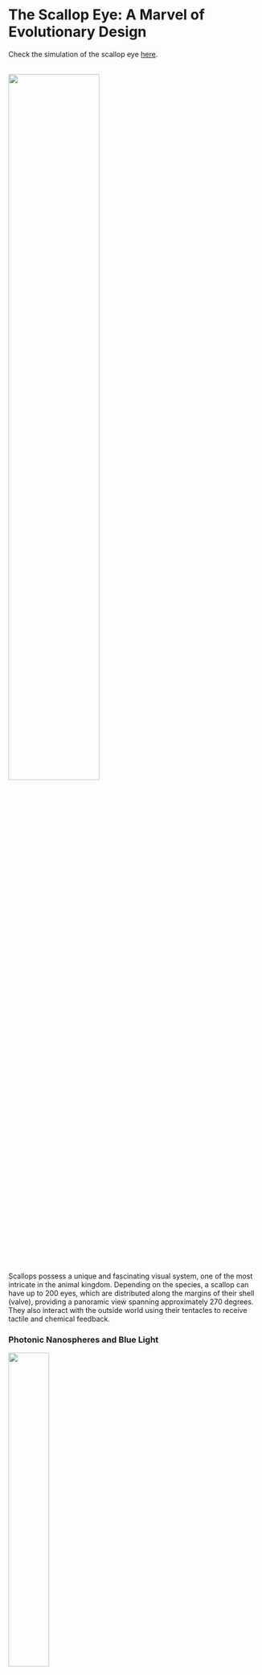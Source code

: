 # The Scallop Eye: A Marvel of Evolutionary Design
Check the simulation of the scallop eye [here](https://davidk.tech/scallops).
</br>
</br>

<img src="https://raw.githubusercontent.com/KhachDavid/static/refs/heads/main/scallops/sclp.gif" height="60%" width="60%">
<p style="
    font-size: 0.8em;
    font-style: italic;
    color: #777;
">
</p>
</br>

Scallops possess a unique and fascinating visual system, one of the most intricate in the animal kingdom. Depending on the species, a scallop can have up to 200 eyes, which are distributed along the margins of their shell (valve), providing a panoramic view spanning approximately 270 degrees. They also interact with the outside world using their tentacles to receive tactile and chemical feedback.

### Photonic Nanospheres and Blue Light

<img src="https://raw.githubusercontent.com/KhachDavid/static/refs/heads/main/scallops/bay_vs_sea_scallop.png" height="40%" width="40%">
<p style="
    font-size: 0.8em;
    font-style: italic;
    color: #777;
">
Image (a) by David Liittschwager and Image (b) by Sönke Johnsen
</p>
</br>

One fascinating feature of scallop eyes is the presence of photonic nanospheres within the epithelial cells that cover the eye [1]. These photonic nanospheres help enhance the eye's ability to capture and reflect light. This is especially advantageous for species like the Bay Scallop (Argopecten irradians), which live in shallow waters where blue light predominates. In contrast, Sea Scallops, which reside deeper in the ocean, do not have the same blue-reflecting guanine lens, as their environment doesn't require it.

### The Eyes: Structure and Function

<img src="https://raw.githubusercontent.com/KhachDavid/static/refs/heads/main/scallops/eye_diagram.png" height="40%" width="40%">
<p style="
    font-size: 0.8em;
    font-style: italic;
    color: #777;
">
Palmer 2017. The image-forming mirror in the eye of the scallop.
</p>
</br>

This fluorescence microscopy image showcases the remarkable anatomy of a scallop's eye, with cell nuclei stained with DAPI for clarity [2]. The cross-section reveals the distinct structures that contribute to its unique optical system:
</br>
</br>

**The Cornea (i):**
At the outermost layer of the eye, the cornea is relatively unremarkable compared to the other structures. It acts as a protective barrier and allows light to enter the eye but does not play a significant role in focusing light.

</br>
</br>

**The Lens (ii):**
Positioned behind the cornea, the lens in a scallop eye is quite different from that of vertebrates. It is weakly refractive, more akin to a UV-blocking sunglass than the highly focusing lenses of human eyes. Instead of sharply bending light to focus it onto a single retina, it allows light to pass through in a broad manner, accommodating the unique optical design of the scallop eye.

</br>
</br>

**The Distal Retina (iii):**
Located closer to the light source, the distal retina is used for detecting fine details and high-acuity vision. It contains photoreceptors that are sensitive to specific wavelengths of light, allowing the scallop to perceive its environment with precision. The distal retina is also involved in color vision, helping the scallop distinguish between different objects and stimuli.

</br>
</br>

**The Proximal Retina (iv):**
Deeper within the eye, the proximal retina is specialized to detect peripheral motion and changes in light intensity. It is more sensitive to low-frequency stimuli, making it ideal for detecting movement across a wide field of view. The proximal retina complements the distal retina, providing the scallop with a comprehensive visual system that can detect both broad movements and fine details.

</br>
</br>

**The Mirror (v):**
At the back of the scallop's eye, the mirror is the defining feature of this optical system. Its structure is fascinating, comprising tessellated, segmented plates that resemble the design of high-precision telescopes. These plates are perfectly arranged to reflect light back onto the retinas. The red box in the image marks the center of the mirror, which reflects incoming light with high efficiency.

<img src="https://raw.githubusercontent.com/KhachDavid/static/refs/heads/main/scallops/crystal_layer.png" height="40%" width="40%">
<p style="
    font-size: 0.8em;
    font-style: italic;
    color: #777;
    padding-bottom: 10px;
">
Top view of a single crystal layer in the mirror of the scallop eye. Image by Palmer et al. (2017).

What makes this mirror truly special is its ability to selectively reflect blue-green light—wavelengths prevalent in the scallop's underwater habitat. This reflection not only aligns perfectly with the absorption maxima of the photoreceptors in both retinas but also optimizes the scallop's vision for its environment.

</br>

<img src="https://raw.githubusercontent.com/KhachDavid/static/refs/heads/main/scallops/segmented_mirrors.png" height="40%" width="40%">
<p style="
    font-size: 0.8em;
    font-style: italic;
    color: #777;
">
Source: Wikipedia.
</p>
</br>

On closer inspection, the tessellations of the mirror reveal a complex, highly ordered design. This segmented structure maximizes reflection and mimics the arrangement seen in advanced telescopic mirrors, a convergence of biological and engineering marvels.

### Reflectivity and Light Spectrum

<img src="https://raw.githubusercontent.com/KhachDavid/static/refs/heads/main/scallops/reflectivity_spectrum.png" height="40%" width="40%">
<p style="
    font-size: 0.8em;
    font-style: italic;
    color: #777;
">
Palmer 2017. The image-forming mirror in the eye of the scallop.
</p>
</br>

To measure the reflectivity of the mirror in the scallop's eye, Palmer (2017) conducted an experiment where simulated reflectivity spectra were overlaid with an irradiance spectrum. They measured that reflectivity of the scallop's eye mirror peaks around 500 nm, where blue-green light is abundant. This wavelength range coincides with the absorption maxima of the photoreceptors in the retina, further enhancing the scallop's ability to perceive light within its environment. They have found that the morphology of the crystals in the mirror is not random; it is highly controlled to maximize reflectivity while minimizing defects.

### Side Note: Is Kepler wrong?

<img src="https://raw.githubusercontent.com/KhachDavid/static/refs/heads/main/scallops/einstein_tile.png" height="40%" width="40%">
<p style="
    font-size: 0.8em;
    font-style: italic;
    color: #777;
">
Smith 2023. An aperiodic monotile.
</p>
</br>


When explaining the tiling of the mirror, Palmer (2017) cited Kepler's 1619 paper on tesselation. Kepler showed that hexagons, triangles, and squares are the only shapes that can completely tile a surface. Well, as of last year, this is not true. An amateur mathematician, David Smith, discovered a new shape that can tile a surface [3]. This shape is called the "Hat." It kind of looks like an untucked shirt. Unfortunately, this shape is not found in the scallop's eye, but how cool would that be? 

### Visual Sensitivity: The Retina’s Role

<img src="https://raw.githubusercontent.com/KhachDavid/static/refs/heads/main/scallops/zero_frequency_intensity.png" height="40%" width="40%">
<p style="
    font-size: 0.8em;
    font-style: italic;
    color: #777;
">
Palmer 2017. The image-forming mirror in the eye of the scallop.
</p>
</br>

The scallop’s eye has two retinas: the proximal and distal retinas. The proximal retina is more sensitive to light, making it ideal for detecting movement across a wide field. In contrast, the distal retina is specialized for high-acuity vision, allowing the scallop to focus on finer details.

### Checkerboard Stimuli and Retinal Response

<img src="https://raw.githubusercontent.com/KhachDavid/static/refs/heads/main/scallops/checkerboard.png" height="30%" width="30%">
<p style="
    font-size: 0.8em;
    font-style: italic;
    color: #777;
">
Palmer 2017. The image-forming mirror in the eye of the scallop.
</p>
</br>


Interestingly, the sensitivity of the retina varies across these two regions. The proximal retina exhibits higher sensitivity to low-frequency stimuli (broad movements), while the distal retina is more sensitive to high-frequency stimuli (fine details). This division of labor mirrors the way mammalian visual systems function, where the cone cells detects rapid changes, and the rod cells are specialized for low-light, wide-field vision.

I encourage you to confirm this visually. Make sure you see how within the inner purple circle, distal retina has less blue than the proximal retina. Therefore, the red dot is the best image formed on the distal retina and the yellow dot is the best image formed on the proximal retina. Cyan dot is just the center of the vision. The modulation transfer function below enumerates the contrast loss as the details get finer.

### Modulation Transfer Function

<img src="https://raw.githubusercontent.com/KhachDavid/static/refs/heads/main/scallops/modulation_transfer_function.png" height="40%" width="40%">
<p style="
    font-size: 0.8em;
    font-style: italic;
    color: #777;
">
Palmer 2017. The image-forming mirror in the eye of the scallop.
</p>
</br>

MTFs describe the contrast reduction as spatial frequency increases. Zero angular frequency here is just the absolute zero-frequency intensity that we looked at previously. Here we have the graph of the red dot, yellow dot, and the cyan dot. Yellow dot is in the peripheral region where the best image on the proximal retina is formed. You can see for the cyan dot the decline is much sharper in the proximal retina than in the distal. This is even more apparent for the red dot. In contrary, proximal retina has a much higher 50% cut off frequency than the distal retina.

### Behavioral Implications and Tentacle Use
<img src="https://raw.githubusercontent.com/KhachDavid/static/refs/heads/main/scallops/scallop_tentacles.png" height="30%" width="30%">
<p style="
    font-size: 0.8em;
    font-style: italic;
    color: #777;
">
Chappell 2021. Panoramic spatial vision in the bay scallop Argopecten irradians
</p>
</br>

Scallops are known for their ability to swim, a behavior that is closely tied to their vision system. When exposed to visual stimuli, such as striped images, scallops exhibit movement in their tentacles, indicating that they use vision to process and react to environmental changes [4]. The tentacles act as an extension of the visual system, providing the scallop with more information about its surroundings, especially for tasks like detecting movement or tracking objects. The tentacles are equipped with chemical information sensors and can detect between predators, such as sea stars, and non-predators, such as sea urchins.
</br>
</br>
<img src="https://raw.githubusercontent.com/KhachDavid/static/refs/heads/main/scallops/tentacle_extension_distribution.png" height="40%" width="40%">
<p style="
    font-size: 0.8em;
    font-style: italic;
    color: #777;
">
Chappell 2021. <b>c, d, e</b> show strong support of circular distribution
</p>
</br>

In the paper, <i>Panaromic spatial vision in the bay scallop</i>, Chappell showed that there is a strong statistical significance in the mean angle of the tentacle extensions when exposed stimuli in <i>anterior, ventral, and posterior</i>. This shows that scallops have $270°$ spatial vision.


### Intraocular Vision and Acuity

The scallop's intraocular vision, or the comparison between the photoreceptors in each eye, allows it to create a panoramic view of its surroundings. The entire system works together to identify potential threats, locate prey, or detect environmental changes. This is what the simulator is depicting. The eyes, however, are not the sole players in this process—scallops also rely on their tentacles for tactile and chemical feedback, integrating multiple forms of sensory input.

### Making Distributed Visual Systems: Traditional Machine Learning

<img src="https://raw.githubusercontent.com/KhachDavid/static/refs/heads/main/scallops/bg_subtraction.png" height="30%" width="30%">
<p style="
    font-size: 0.8em;
    font-style: italic;
    color: #777;
">
Yuan 2003. A distributed visual surveillance system. Detecting intruders in a scence. In this case cars and people.
</p>
</br>


Interestingly, the scallop's visual processing shares similarities with traditional machine learning approaches of object detection. For example, scallops may generate a hypothesis about the presence of a moving object based on visual input (background subtraction), which is similar to how computer vision systems described identify changes in a scene in a 2003 paper by Yuan called <i>A distributed visual surveillance system</i> [5]. 

Gabor filters are used to extract features from the image, which are then used to classify objects. The Gabor filter is a linear filter used for texture analysis, edge detection, and feature extraction. It is based on the Gabor function, which is defined as:
<div style="text-align: center; padding-top: 1rem; padding-bottom: 1rem; font-size: 20px;">

$g(x, y) = \frac{1}{2\pi\sigma^2}e^{-\frac{x^2 + y^2}{2\sigma^2}}e^{i2\pi jWx}$
</div>

Where $x$ and $y$ are the spatial coordinates, $\sigma$ is the standard deviation of the Gaussian function, $j$ is the imaginary unit, and $W$ is the frequency of the sinusoidal function. Gabor filters are essentially Gaussian filters modulated by a sinusoidal plane wave [6].

The scallop's brain then uses the features extracted from their tentacles to verify this hypothesis, akin to how a system might use feature classification, such as a Support Vector machine in Yuan's paper. With the recent advancements in deep learning, these traditional machine learning approaches are being replaced by more sophisticated neural networks that can learn complex patterns and features directly from the data. There is still some a niche for traditional ML methods in scenarios with sparse data, but deep learning methods are offering a much higher accuracy. In the next section, we will explore how deep learning can be applied to scallop-like visual systems.

### Deep Learning based approaches

<img src="https://raw.githubusercontent.com/KhachDavid/static/refs/heads/main/scallops/fusion_algorithm.png" height="40%" width="40%">
<p style="
    font-size: 0.8em;
    font-style: italic;
    color: #777;
">
Yousefi et al 2023. Tracking of moving human in different overlapping cameras using Kalman filter optimized
</p>
</br>

Deep learning has revolutionized the field of computer vision, enabling the development of sophisticated algorithms that can detect, track, and classify objects in real-time. For example, Yousefi et al. (2023) developed a system that can track moving humans across different overlapping cameras using a Kalman filter optimized with deep learning techniques [7]. This system leverages the power of neural networks to process large amounts of visual data and make accurate predictions about object movement and behavior.

An important answer that Yousefi answers is why not have all the cameras run their own object detection algorithm and then fuse the results? The answer is that the fusion algorithm is more efficient and accurate. The fusion algorithm can take into account the spatial and temporal relationships between the cameras, improving the overall tracking performance. This is similar to how the scallop's visual system integrates information from multiple eyes to create a comprehensive view of its environment.

The above diagram describes the algorithm proposed by Yousefi et al for tracking moving humans across different overlapping cameras. The first step is background subtraction, where the system identifies moving objects in the scene. Next, the system uses a Fuzzy-PI controller to predict the position of the object in the next frame. Finally, a Kalman filter optimized is used to extract the object's trajectory. Then a genetic algorithm is used to optimize the feature extraction process. This multi-step approach combines the power of deep learning with traditional machine learning techniques to create a robust and accurate tracking system. 

Below is an image showing the multi camera system detecting people in the same scene:

<img src="https://raw.githubusercontent.com/KhachDavid/static/refs/heads/main/scallops/multi_camera_fov.png" height="40%" width="40%">
<p style="
    font-size: 0.8em;
    font-style: italic;
    color: #777;
">
Yousefi et al 2023. Tracking of moving human in different overlapping cameras using Kalman filter optimized

The F1 score is a measure of a test's accuracy. It considers both the precision and the recall of the test to compute the score. The F1 score can be interpreted as a weighted average of the precision and recall, where an F1 score reaches its best value at 1 and worst at 0. The F1 score is calculated using the following formula:

<div style="text-align: center; padding-top: 1rem; padding-bottom: 1rem; font-size: 20px;">

$F1 = 2 * \frac{precision * recall}{precision + recall}$
</div>

This proposed algorithm achieved an F1 score of 0.9706 in hazy daytime vision, indicating high accuracy in tracking moving humans across different overlapping cameras. The system's ability to integrate information from multiple sources and optimize the tracking process demonstrates the power of multi-camera systems in object detection.

While the scallop's visual system is far more complex than the algorithms used in computer vision, the principles of integrating multiple sources of information to create a comprehensive view of the environment are shared between the two systems. By studying the scallop's eye and its unique optical design, we can gain insights into how to optimize computer vision systems for real-world applications.
</br>
</br>
<img src="https://raw.githubusercontent.com/KhachDavid/static/refs/heads/main/scallops/F_score_hazy.png" height="40%" width="40%">
<p style="
    font-size: 0.8em;
    font-style: italic;
    color: #777;
">
Yousefi et al 2023. Tracking of moving human in different overlapping cameras using Kalman filter optimized

</p>
</br>


### Conclusion

The scallop eye is a marvel of evolutionary adaptation, optimized for underwater vision and offering fascinating insights into the intersection of biology, physics, and engineering. Its unique combination of complex mirror design, guanine crystal structure, and multi-functional sensory input systems make it a prime example of nature’s ingenuity. Understanding these natural systems not only illuminates the scallop’s world but also offers inspiration for advancements in technology, from optical systems to surveillance and beyond.

#### References
<small>

[1] Harris OK, Kingston ACN, Wolfe CS, Ghoshroy S, Johnsen S, Speiser DI. Core-shell nanospheres behind the blue eyes of the bay scallop Argopecten irradians. J R Soc Interface. 2019 Oct 31;16(159):20190383. doi: 10.1098/rsif.2019.0383. Epub 2019 Oct 23. PMID: 31640501; PMCID: PMC6833330.

[2] Palmer, B. A., Taylor, G. J., Brumfeld, V., Gur, D., Shemesh, M., Elad, N., Osherov, A., Oron, D., Weiner, S., & Addadi, L. (2017). The image-forming mirror in the eye of the scallop. Science, 358(6367), 1172–1175. https://doi.org/10.1126/science.aam9506

[3] D. Smith, J. S. Myers, C. S. Kaplan, and C. Goodman-Strauss, "An aperiodic monotile," arXiv:2303.10798 [math.CO], Mar. 2023. [Online]. Available: https://doi.org/10.48550/arXiv.2303.10798

[4] Chappell, D. R., Horan, T. M., & Speiser, D. I. (2021). Panoramic spatial vision in the bay scallop Argopecten irradians. Proceedings of the Royal Society B: Biological Sciences, 288(1961), 20211730. https://doi.org/10.1098/rspb.2021.1730Chappell, D. R., Horan, T. M., & Speiser, D. I. (2021). Panoramic spatial vision in the bay scallop Argopecten irradians. Proceedings of the Royal Society B: Biological Sciences, 288(1961), 20211730. https://doi.org/10.1098/rspb.2021.1730 

[5] Yuan, Xiaojing & Sun, Zehang & Varol, Y.L. & Bebis, G.. (2003). A distributed visual surveillance system. 199- 204. 10.1109/AVSS.2003.1217922.

[6] J. G. Daugman, "Complete discrete 2-D Gabor transforms by neural networks for image analysis and compression," in IEEE Transactions on Acoustics, Speech, and Signal Processing, vol. 36, no. 7, pp. 1169-1179, July 1988, doi: 10.1109/29.1644. keywords: {Discrete transforms;Neural networks;Image segmentation;Image coding;Two dimensional displays;Image analysis}, 

[7] Yousefi, S.M.M., Mohseni, S.S., Dehbovid, H. et al. Tracking of moving human in different overlapping cameras using Kalman filter optimized. EURASIP J. Adv. Signal Process. 2023, 114 (2023). https://doi.org/10.1186/s13634-023-01078-z

</small>
